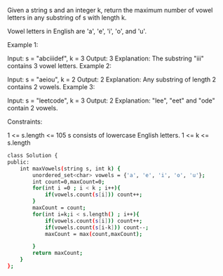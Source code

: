  
Given a string s and an integer k, return the maximum number of vowel letters in any substring of s with length k.

Vowel letters in English are 'a', 'e', 'i', 'o', and 'u'.

 

Example 1:

Input: s = "abciiidef", k = 3
Output: 3
Explanation: The substring "iii" contains 3 vowel letters.
Example 2:

Input: s = "aeiou", k = 2
Output: 2
Explanation: Any substring of length 2 contains 2 vowels.
Example 3:

Input: s = "leetcode", k = 3
Output: 2
Explanation: "lee", "eet" and "ode" contain 2 vowels.
 

Constraints:

1 <= s.length <= 105
s consists of lowercase English letters.
1 <= k <= s.length


```bash
class Solution {
public:
    int maxVowels(string s, int k) {
        unordered_set<char> vowels = {'a', 'e', 'i', 'o', 'u'};
        int count=0,maxCount=0;
        for(int i =0 ; i < k ; i++){
            if(vowels.count(s[i])) count++;
        }
        maxCount = count;
        for(int i=k;i < s.length() ; i++){
            if(vowels.count(s[i])) count++;
            if(vowels.count(s[i-k])) count--;
            maxCount = max(count,maxCount);

        }
        return maxCount;
    }
};
